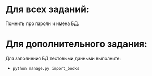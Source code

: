# Для всех заданий:

Помнить про пароли и имена БД.

# Для дополнительного задания:

Для заполнения БД тестовыми данными выполните: 

* ```python manage.py import_books ```